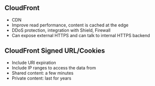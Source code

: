## CloudFront
- CDN
- Improve read performance, content is cached at the edge
- DDoS protection, integration with Shield, Firewall
- Can expose external HTTPS and can talk to internal HTTPS backend

## CloudFront Signed URL/Cookies
- Include URl expiration
- Include IP ranges to access the data from
- Shared content: a few minutes
- Private content: last for years
